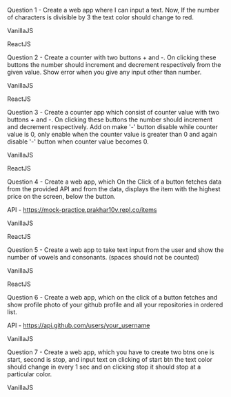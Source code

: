 Question 1 - Create a web app where I can input a text. Now, If the number of characters is divisible by 3 the text color should change to red.

VanillaJS

ReactJS

Question 2 - Create a counter with two buttons + and -. On clicking these buttons the number should increment and decrement respectively from the given value. Show error when you give any input other than number.

VanillaJS

ReactJS

Question 3 - Create a counter app which consist of counter value with two buttons + and -. On clicking these buttons the number should increment and decrement respectively. Add on make '-' button disable while counter value is 0, only enable when the counter value is greater than 0 and again disable '-' button when counter value becomes 0.

VanillaJS

ReactJS

Question 4 - Create a web app, which On the Click of a button fetches data from the provided API and from the data, displays the item with the highest price on the screen, below the button.

API - https://mock-practice.prakhar10v.repl.co/items

VanillaJS

ReactJS

Question 5 - Create a web app to take text input from the user and show the number of vowels and consonants. (spaces should not be counted)

VanillaJS

ReactJS

Question 6 - Create a web app, which on the click of a button fetches and show profile photo of your github profile and all your repositories in ordered list.

API - https://api.github.com/users/your_username

VanillaJS

Question 7 - Create a web app, which you have to create two btns one is start, second is stop, and input text on clicking of start btn the text color should change in every 1 sec and on clicking stop it should stop at a particular color.

VanillaJS
